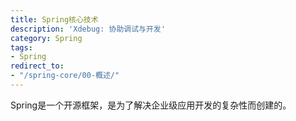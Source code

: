 ```yaml
---
title: Spring核心技术
description: 'Xdebug: 协助调试与开发'
category: Spring
tags:
- Spring
redirect_to:
- "/spring-core/00-概述/"
---
```


Spring是一个开源框架，是为了解决企业级应用开发的复杂性而创建的。
